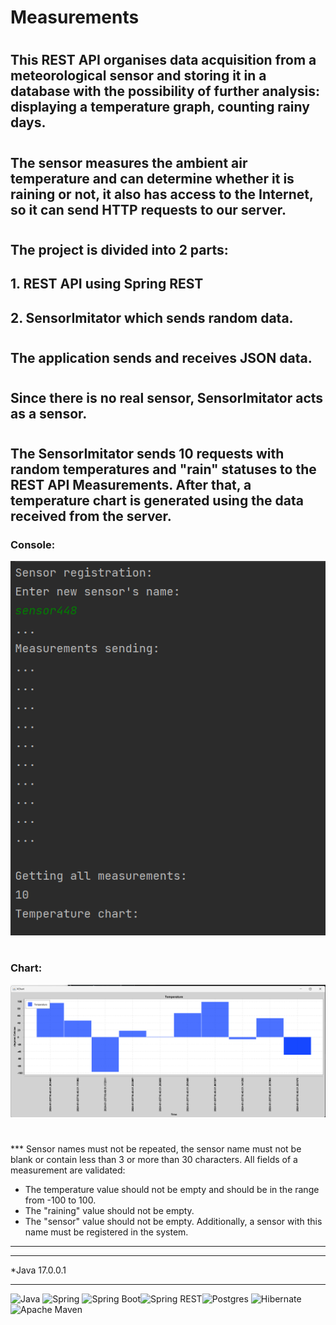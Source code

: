 # Measurements
#
## This REST API organises data acquisition from a meteorological sensor and storing it in a database with the possibility of further analysis: displaying a temperature graph, counting rainy days.
#
## The sensor measures the ambient air temperature and can determine whether it is raining or not, it also has access to the Internet, so it can send HTTP requests to our server.
#
## The project is divided into 2 parts:
## 1. REST API using Spring REST
## 2. SensorImitator which sends random data.
#
## The application sends and receives JSON data.
#
## Since there is no real sensor, SensorImitator acts as a sensor.
#
## The SensorImitator sends 10 requests with random temperatures and "rain" statuses to the REST API Measurements. After that, a temperature chart is generated using the data received from the server.
### Console:
![File_of_console](documents/pictures/console.png)
#
### Chart:
![File_of_chart](documents/pictures/chart.png)
#
#
*** Sensor names must not be repeated, the sensor name must not be blank or contain less than 3 or more than 30 characters.
All fields of a measurement are validated:
- The temperature value should not be empty and should be in the range from -100 to 100.
- The "raining" value should not be empty.
- The "sensor" value should not be empty. Additionally, a sensor with this name must be registered in the system.
 ***
____
*Java 17.0.0.1
____
![Java](https://img.shields.io/badge/java-%23ED8B00.svg?style=for-the-badge&logo=openjdk&logoColor=white)  ![Spring](https://img.shields.io/badge/spring-%236DB33F.svg?style=for-the-badge&logo=spring&logoColor=white) 
![Spring Boot](https://img.shields.io/badge/Spring%20Boot-8A2BE2?style=for-the-badge&logo=spring&logoColor=green)![Spring REST](https://img.shields.io/badge/spring%20REST-%23ED8B00.svg?style=for-the-badge&logo=spring&logoColor=white)![Postgres](https://img.shields.io/badge/postgres-%23316192.svg?style=for-the-badge&logo=postgresql&logoColor=white)  ![Hibernate](https://img.shields.io/badge/Hibernate-59666C?style=for-the-badge&logo=Hibernate&logoColor=white)  ![Apache Maven](https://img.shields.io/badge/Apache%20Maven-C71A36?style=for-the-badge&logo=Apache%20Maven&logoColor=white) 
